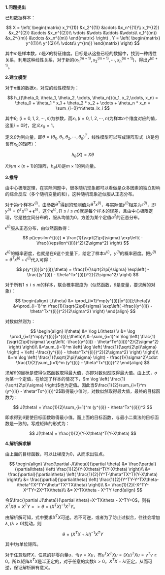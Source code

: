 **1.问题提出**

已知数据样本：

$$
X = \left( \begin{matrix}
x_1^{(1)} &x_2^{(1)} &\cdots &x_n^{(1)}\\
x_1^{(2)} &x_2^{(2)} &\cdots &x_n^{(2)}\\
\vdots &\vdots &\ddots &\vdots\\
x_1^{(m)} &x_2^{(m)} &\cdots &x_n^{(m)}
\end{matrix} \right)
,
Y = \left( \begin{matrix}
y^{(1)}\\
y^{(2)}\\
\vdots\\
y^{(m)}
\end{matrix} \right)
$$

其中$m$是样本数，$n$是$X$的特征维度。目标是从这些已经的数据中，找到一种线性关系，利用这种线性关系，对于新的$(x_1^{(m+1)}, x_2^{(m+1)}, \cdots , x_n^{(m+1)})$，得出$y^{(m+1)}$。

**2.建立模型**

对于$n$维的数据$x$，对应的线性模型为：

$$
h_{(\theta_0, \theta_1, \theta_2, \cdots, \theta_n)}(x_1, x_2,\cdots, x_n) = \theta_0 + \theta_1 * x_1 + \theta_2 * x_2 + \cdots + \theta_n * x_n = \sum_{i=0}^n\theta_ix_i
$$

其中$\theta_i, (i = 0, 1, 2, \cdots, n)$为参数，而$x_i, (i = 0, 1, 2, \cdots, n)$为样本$n$个维度对应的值，这里$i=0$时，定义$x_0=1$。

定义$\theta$为列向量，即$\theta = (\theta_0, \theta_1, \theta_2, \cdots, \theta_n)^T$，线性模型可以写成矩阵形式（$X$是包含有$x_0$的矩阵）：

$$
h_\theta (X) = X\theta
$$

$X$为$m\times (n+1)$的矩阵，$h_\theta(X)$是$m\times 1$的列向量。

**3.推导**

由中心极限定理，在实际问题中，很多随机现象都可以看做是众多因素的独立影响的综合反应（多个随机变量的和），这种随机现象近似服从正态分布。

对于第$i$个样本$x^{(i)}$，由参数$\theta^T$得到的预测值为$\theta^Tx^{(i)}$，与实际值$y^{(i)}$相差为$\epsilon^{(i)}$，即$y^{(i)} = \theta^Tx^{(i)}+\epsilon ^{(i)}$，这个$\epsilon^{(i)},(1 \leq i \leq m)$就是每个样本的误差，且由中心极限定理，它是独立同分布的，服从均值为0，方差为某个定值$\sigma^2$的正态分布。

$\epsilon^{(i)}$服从正态分布，由似然函数得：

$$
p(\epsilon^{(i)}) = \frac{1}{\sqrt{2\pi}\sigma} \exp\left( -\frac{(\epsilon^{(i)})^2}{2\sigma^2} \right)
$$

$\epsilon^{(i)}$的概率密度，也就是在$\theta$这个变量下，给定了样本$x^{(i)}$，$y^{(i)}$的概率密度。把$y^{(i)} = \theta^Tx^{(i)}+\epsilon ^{(i)}$代入可得：

$$
p(y^{(i)}|x^{(i)};\theta) = \frac{1}{\sqrt{2\pi}\sigma} \exp\left( -\frac{(y^{(i)} - \theta^Tx^{(i)})^2}{2\sigma^2} \right)
$$

对于所有$1 \leq i \leq m$的样本，联合概率密度为（似然函数，$\theta$是变量，要求解的对象）：

$$
\begin{align}
L(\theta) &= \prod_{i=1}^mp(y^{(i)}|x^{(i)};\theta)\\
&=\prod_{i=1}^m \frac{1}{\sqrt{2\pi}\sigma} \exp\left( -\frac{(y^{(i)} - \theta^Tx^{(i)})^2}{2\sigma^2} \right)
\end{align}
$$

对数似然则为：

$$
\begin{align}
l(\theta) &= \log L(\theta) \\
&= \log \prod_{i=1}^mp(y^{(i)}|x^{(i)};\theta)\\
&=\sum_{i=1}^m \log \left( \frac{1}{\sqrt{2\pi}\sigma} \exp\left( -\frac{(y^{(i)} - \theta^Tx^{(i)})^2}{2\sigma^2} \right) \right)\\
&=\sum_{i=1}^m \left( \log \left( \frac{1}{\sqrt{2\pi}\sigma} \right) + \left( -\frac{(y^{(i)} - \theta^Tx^{(i)})^2}{2\sigma^2} \right) \right)\\
&=m \log \left( \frac{1}{\sqrt{2\pi}\sigma} \right) - \frac{1}{\sigma^2}\cdot \frac{1}{2}\sum_{i=1}^m (y^{(i)} - \theta^Tx^{(i)})^2
\end{align}
$$

求解$\theta$的目标是使得似然函数取得最大值，亦即对数似然取得最大值。由上式，$\sigma$为某一个定值，在给定了样本的情况下，$m \log \left( \frac{1}{\sqrt{2\pi}\sigma} \right)$也为定值。因此当$\frac{1}{2}\sum_{i=1}^m (y^{(i)} - \theta^Tx^{(i)})^2$取得最小值时，对数似然取得最大值，最终的目标函数为：

$$
J(\theta) = \frac{1}{2}\sum_{i=1}^m (y^{(i)} - \theta^Tx^{(i)})^2
$$

即求得到$\theta$要使目标函数取得最小值。而上面的目标函数，与最小二乘法的目标函数是一致的。写成矩阵的形式为：

$$
J(\theta) = \frac{1}{2}(Y-X\theta)^T(Y-X\theta)
$$

**4.解析解求解**

由上面的目标函数，可以让梯度为0，从而求出驻点。

$$
\begin{align}
\frac{\partial J(\theta)}{\partial \theta} &= \frac{\partial}{\partial\theta} \left( \frac{1}{2}(Y-X\theta)^T(Y-X\theta) \right)\\
&= \frac{\partial}{\partial\theta} \left( \frac{1}{2}(Y^T-\theta^TX^T)(Y-X\theta) \right)\\
&= \frac{\partial}{\partial\theta} \left( \frac{1}{2}(Y^TY-Y^TX\theta-\theta^TX^TY+\theta^TX^TX\theta) \right)\\
&= \frac{1}{2}(-X^TY-X^TY+2X^TX\theta)\\
&= X^TX\theta - X^TY
\end{align}
$$

令$\frac{\partial J(\theta)}{\partial \theta}=X^TX\theta - X^TY=0$，则有$X^TX\theta= X^TY => \theta = (X^TX)^{-1}X^TY$。

由解析解可知，式中要求$X^TX$可逆。若不可逆，或者为了防止过拟合，往往会增加$\lambda,(\lambda > 0)$扰动，则

$$
\theta = (X^TX+\lambda I)^{-1}X^TY
$$

其中$I$为单位矩阵。

对于任意矩阵$X$，任意的非零向量$u$，令$v = Xu$，有$u^TX^TXu = (Xu)^TXu=v^Tv \geq 0$，所以矩阵$X^TX$是半正定的，对于任意的实数$\lambda > 0$，$X^TX+\lambda I$正定，从而可逆，保证解析解有意义。
